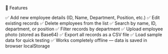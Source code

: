 🚀 Features

✅ Add new employee details (ID, Name, Department, Position, etc.)
✅ Edit existing records
✅ Delete employees from the list
✅ Search by name, ID, department, or position
✅ Filter records by department
✅ Upload employee photo (stored as Base64)
✅ Export all records as a CSV file
✅ Load sample data for quick testing
✅ Works completely offline — data is saved in browser localStorage
